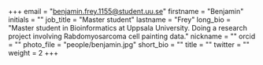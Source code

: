 +++
email = "benjamin.frey.1155@student.uu.se" 
firstname = "Benjamin" 
initials = "" 
job_title = "Master student" 
lastname = "Frey" 
long_bio = "Master student in Bioinformatics at Uppsala University. Doing a research project involving Rabdomyosarcoma cell painting data." 
nickname = "" 
orcid = "" 
photo_file = "people/benjamin.jpg" 
short_bio = "" 
title = "" 
twitter = "" 
weight = 2 
+++

